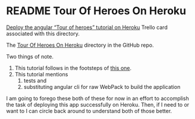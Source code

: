 # README Tour Of Heroes On Heroku

[Deploy the angular “Tour of heroes” tutorial on Heroku](https://trello.com/c/dxi8F2so/232-deploy-the-angular-tour-of-heroes-tutorial-on-heroku) Trello card associated with this directory.

The [Tour Of Heroes On Heroku](https://github.com/JamieBort/LearningDirectory/tree/master/Heroku/TourOfHeroesOnHeroku) directory in the GitHub repo.

Two things of note.
1. This tutorial follows in the footsteps of [this one](https://github.com/JamieBort/LearningDirectory/tree/master/JavaScript/Angular/TourOfHerosAngularTutorial).
2. This tutorial mentions
    1. tests and
    2. substituting angular cli for raw WebPack to build the application

I am going to forego these both of these for now in an effort to accomplish the task of deploying this app successfully on Heroku. Then, if I need to or want to I can circle back around to understand both of those better.